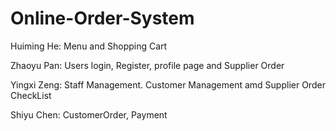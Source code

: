 # Online-Order-System
Huiming He: Menu and Shopping Cart

Zhaoyu Pan: Users login, Register, profile page and Supplier Order

Yingxi Zeng: Staff Management. Customer Management amd Supplier Order CheckList

Shiyu Chen: CustomerOrder, Payment